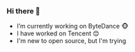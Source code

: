 ### Hi there 👋

- I’m currently working on ByteDance 🐵
- I have worked on Tencent 😊
- I'm new to open source, but I'm trying

